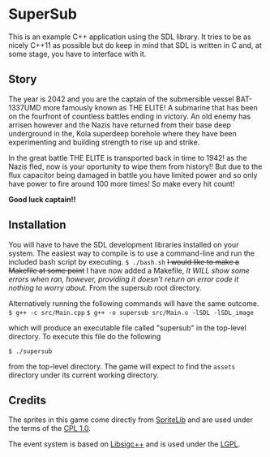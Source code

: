 # SuperSub #

This is an example C++ application using the SDL library.
It tries to be as nicely C++11 as possible but do keep in
mind that SDL is written in C and, at some stage, you have
to interface with it.

## Story ##
The year is 2042 and you are the captain of the submersible vessel BAT-1337UMD more famously known
as THE ELITE! A submarine that has been on the fourfront of countless battles ending in victory.
An old enemy has arrisen however and the Nazis have returned from their base deep underground in the,
Kola superdeep borehole where they have been experimenting and building strength to rise up and strike.

In the great battle THE ELITE is transported back in time to 1942! as the Nazis fled, now is your
oportunity to wipe them from history!! But due to the flux capacitor being damaged in battle you have
limited power and so only have power to fire around 100 more times! So make every hit count!

**Good luck captain!!**


## Installation ##
You will have to have the SDL development libraries installed on
your system.  The easiest way to compile is to use a command-line
and run the included bash script by executing.
`$ ./bash.sh`
~~I would like to make a Makefile at some point~~ I have now added a Makefile, *It WILL show some errors
when ran, however, providing it doesn't return an error code it nothing to worry about.*
From the supersub root directory.


Alternatively running the following commands will have the same outcome.
`$ g++ -c src/Main.cpp`
`$ g++ -o supersub src/Main.o -lSDL -lSDL_image`

which will produce an executable file called "supersub" in the
top-level directory.  To execute this file do the following

`$ ./supersub`
 
from the top-level directory.  The game will expect to find the
`assets` directory under its current working directory.

## Credits ##
The sprites in this game come directly from 
[SpriteLib](http://www.widgetworx.com/widgetworx/portfolio/spritelib.html) and are used
under the terms of the [CPL 1.0](http://opensource.org/licenses/cpl1.0.php).


The event system is based on [Libsigc++](http://libsigc.sourceforge.net/)
and is used under the [LGPL](http://www.gnu.org/copyleft/lgpl.html).
